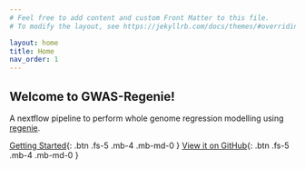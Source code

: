 ```yaml
---
# Feel free to add content and custom Front Matter to this file.
# To modify the layout, see https://jekyllrb.com/docs/themes/#overriding-theme-defaults

layout: home
title: Home
nav_order: 1
---
```


## Welcome to GWAS-Regenie!

A nextflow pipeline to perform whole genome regression modelling using [regenie](https://github.com/rgcgithub/regenie).

[Getting Started](getting_started.md){: .btn .fs-5 .mb-4 .mb-md-0 }
[View it on GitHub](https://github.com/genepi/gwas-regenie){: .btn .fs-5 .mb-4 .mb-md-0 }
